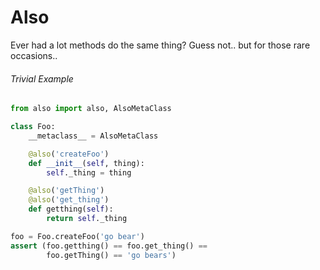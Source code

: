 Also
====

Ever had a lot methods do the same thing? Guess not.. but for those rare occasions..

###### Trivial Example
```python
from also import also, AlsoMetaClass

class Foo:
    __metaclass__ = AlsoMetaClass

    @also('createFoo')
    def __init__(self, thing):
        self._thing = thing

    @also('getThing')
    @also('get_thing')
    def getthing(self):
        return self._thing

foo = Foo.createFoo('go bear')
assert (foo.getthing() == foo.get_thing() == 
        foo.getThing() == 'go bears')
```
